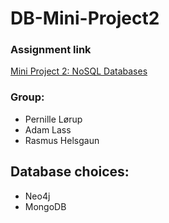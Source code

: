 # DB-Mini-Project2

### Assignment link
[Mini Project 2: NoSQL Databases](https://datsoftlyngby.github.io/soft2020spring/resources/b27d96f6-MP2.pdf)

### Group:
* Pernille Lørup
* Adam Lass
* Rasmus Helsgaun

## Database choices:
* Neo4j
* MongoDB
